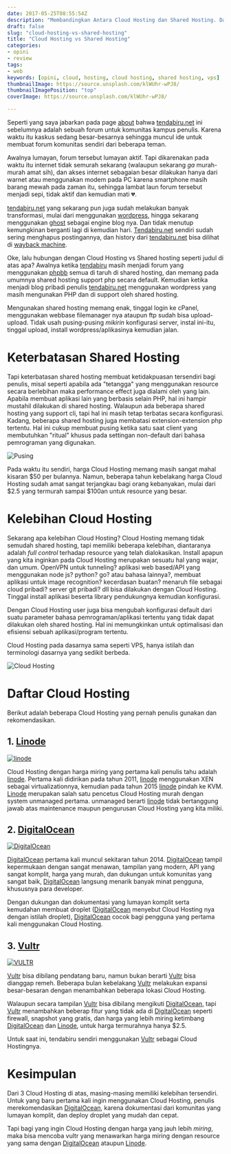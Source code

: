 ```yaml
---
date: 2017-05-25T08:55:54Z
description: "Membandingkan Antara Cloud Hosting dan Shared Hosting. Dan mengapa lebih baik menggunakan Cloud Hosting ketimbang Shared Hosting"
draft: false
slug: "cloud-hosting-vs-shared-hosting"
title: "Cloud Hosting vs Shared Hosting"
categories:
- opini
- review
tags: 
- web
keywords: [opini, cloud, hosting, cloud hosting, shared hosting, vps]
thumbnailImage: https://source.unsplash.com/klWUhr-wPJ8/
thumbnailImagePosition: "top"
coverImage: https://source.unsplash.com/klWUhr-wPJ8/

---
```


Seperti yang saya jabarkan pada page [about](https://www.tendabiru.net/about/) bahwa [tendabiru.net](https://goo.gl/tZDjPp) ini sebelumnya adalah sebuah forum untuk komunitas kampus penulis. Karena waktu itu kaskus sedang besar-besarnya sehingga muncul ide untuk membuat forum komunitas sendiri dari beberapa teman.
<!--more-->
<!--toc-->

Awalnya lumayan, forum tersebut lumayan aktif. Tapi dikarenakan pada waktu itu internet tidak semurah sekarang (walaupun sekarang *ga* murah-murah amat sih), dan akses internet sebagaian besar dilakukan hanya dari warnet atau menggunakan modem pada PC karena smartphone masih barang mewah pada zaman itu, sehingga lambat laun forum tersebut menjadi sepi, tidak aktif dan kemudian mati 💔.

[tendabiru.net](https://www.tendabiru.net) yang sekarang pun juga sudah melakukan banyak transformasi, mulai dari menggunakan [wordpress](https://wordpress.org), hingga sekarang menggunakan [ghost](https://ghost.org) sebagai engine blog nya. Dan tidak menutup kemungkinan berganti lagi di kemudian hari. [Tendabiru.net](https://goo.gl/tZDjPp) sendiri sudah sering menghapus postingannya, dan history dari [tendabiru.net](https://goo.gl/tZDjPp) bisa dilihat di [wayback machine](https://web.archive.org/web/*/tendabiru.net).

Oke, lalu hubungan dengan Cloud Hosting vs Shared hosting seperti judul di atas apa? Awalnya ketika [tendabiru](https://goo.gl/tZDjPp) masih menjadi forum yang menggunakan [phpbb](https://www.phpbb.com/) semua di taruh di shared hosting, dan memang pada umumnya shared hosting support php secara default. Kemudian ketika menjadi blog pribadi penulis [tendabiru.net](https://goo.gl/tZDjPp) menggunakan wordpress yang masih mengunakan PHP dan di support oleh shared hosting.

Mengunakan shared hosting memang enak, tinggal login ke cPanel, menggunakan webbase filemanager nya ataupun ftp sudah bisa upload-upload. Tidak usah pusing-pusing *mikirin* konfigurasi server, instal ini-itu, tinggal upload, install wordpress/aplikasinya kemudian jalan.

# Keterbatasan Shared Hosting

Tapi keterbatasan shared hosting membuat ketidakpuasan tersendiri bagi penulis, misal seperti apabila ada "tetangga" yang menggunakan resource secara berlebihan maka performance effect juga dialami oleh yang lain. Apabila membuat aplikasi lain yang berbasis selain PHP, hal ini hampir mustahil dilakukan di shared hosting. Walaupun ada beberapa shared hosting yang support cli, tapi hal ini masih tetap terbatas secara konfigurasi. Kadang, beberapa shared hosting juga membatasi extension-extension php tertentu. Hal ini cukup membuat pusing ketika satu saat client yang membutuhkan "ritual" khusus pada settingan non-default dari bahasa pemrograman yang digunakan.

![Pusing](https://res.cloudinary.com/tendabiru/image/upload/q_auto:good/cdo7hxzhp48ae2rnoskx.jpg)

Pada waktu itu sendiri, harga Cloud Hosting memang masih sangat mahal kisaran $50 per bulannya. Namun, beberapa tahun kebelakang harga Cloud Hosting sudah amat sangat terjangkau bagi orang kebanyakan, mulai dari $2.5 yang termurah sampai $100an untuk resource yang besar.

# Kelebihan Cloud Hosting

Sekarang apa kelebihan Cloud Hosting? Cloud Hosting memang tidak semudah shared hosting, tapi memiliki beberapa kelebihan, diantaranya adalah *full control* terhadap resource yang telah dialokasikan. Install apapun yang kita inginkan pada Cloud Hosting merupakan sesuatu hal yang wajar, dan umum. OpenVPN untuk tunneling? aplikasi web based/API yang menggunakan node js? python? go? atau bahasa lainnya?, membuat aplikasi untuk image recognition? kecerdasan buatan? menaruh file sebagai cloud pribadi? server git pribadi? dll bisa dilakukan dengan Cloud Hosting. Tinggal install aplikasi beserta library pendukungnya kemudian konfigurasi.

Dengan Cloud Hosting user juga bisa mengubah konfigurasi default dari suatu parameter bahasa pemrograman/aplikasi tertentu yang tidak dapat dilakukan oleh shared hosting. Hal ini memungkinkan untuk optimalisasi dan efisiensi sebuah aplikasi/program tertentu.

Cloud Hosting pada dasarnya sama seperti VPS, hanya istilah dan terminologi dasarnya yang sedikit berbeda.

![Cloud Hosting](https://res.cloudinary.com/tendabiru/image/upload/c_scale,w_0.3/v1495703272/raqeutzowkrcfexjrmqt.jpg#center)

# Daftar Cloud Hosting

Berikut adalah beberapa Cloud Hosting yang pernah penulis gunakan dan rekomendasikan.

## 1. [Linode](https://goo.gl/tZDjPp)

[![linode](https://www.linode.com/media/images/logos/standard/light/linode-logo_standard_light_large.png)](https://goo.gl/tZDjPp) 

Cloud Hosting dengan harga miring yang pertama kali penulis tahu adalah [linode](https://goo.gl/tZDjPp). Pertama kali didirikan pada tahun 2011, [linode](https://goo.gl/tZDjPp) menggunakan XEN sebagai virtualizationnya, kemudian pada tahun 2015 [linode](https://goo.gl/tZDjPp4) pindah ke KVM. [Linode](https://goo.gl/tZDjPp) merupakan salah satu pencetus Cloud Hosting murah dengan system unmanaged pertama. unmanaged berarti [linode](https://goo.gl/tZDjPp) tidak bertanggung jawab atas maintenance maupun pengurusan Cloud Hosting yang kita miliki.

## 2. [DigitalOcean](https://goo.gl/5itdve)

[![DigitalOcean](https://www.digitalocean.com/assets/media/logos-badges/png/DO_Logo_Vertical_Blue-6321464d.png#center)
](https://goo.gl/5itdve)

[DigitalOcean](https://goo.gl/5itdve) pertama kali muncul sekitaran tahun 2014. [DigitalOcean](https://goo.gl/5itdve) tampil kepermukaan dengan sangat menawan, tampilan yang modern, API yang sangat komplit, harga yang murah, dan dukungan untuk komunitas yang sangat baik, [DigitalOcean](https://goo.gl/5itdve) langsung menarik banyak minat pengguna, khususnya para developer.

Dengan dukungan dan dokumentasi yang lumayan komplit serta kemudahan membuat droplet ([DigitalOcean](https://goo.gl/5itdve) menyebut Cloud Hosting nya dengan istilah droplet), [DigitalOcean](https://goo.gl/5itdve) cocok bagi pengguna yang pertama kali menggunakan Cloud Hosting.

## 3. [Vultr](https://goo.gl/Mn2ThW)

[![VULTR](https://www.vultr.com/media/logo_onwhite.png#center)
](https://goo.gl/Mn2ThW) 

[Vultr](https://goo.gl/Mn2ThW) bisa dibilang pendatang baru, namun bukan berarti [Vultr](https://goo.gl/Mn2ThW) bisa dianggap remeh. Beberapa bulan kebelakang [Vultr](https://goo.gl/Mn2ThW) melakukan expansi besar-besaran dengan menambahkan beberapa lokasi Cloud Hosting.

Walaupun secara tampilan [Vultr](https://goo.gl/Mn2ThW) bisa dibilang mengikuti [DigitalOcean](https://goo.gl/5itdve), tapi [Vultr](https://goo.gl/Mn2ThW) menambahkan beberap fitur yang tidak ada di [DigitalOcean](https://goo.gl/5itdve) seperti firewall, snapshot yang gratis, dan harga yang lebih miring ketimbang [DigitalOcean](https://goo.gl/5itdve) dan [Linode](https://goo.gl/tZDjPp), untuk harga termurahnya hanya $2.5.

Untuk saat ini, tendabiru sendiri menggunakan [Vultr](https://goo.gl/Mn2ThW) sebagai Cloud Hostingnya.

# Kesimpulan

Dari 3 Cloud Hosting di atas, masing-masing memiliki kelebihan tersendiri. Untuk yang baru pertama kali ingin menggunakan Cloud Hosting, penulis merekomendasikan [DigitalOcean](https://goo.gl/5itdve), karena dokumentasi dari komunitas yang lumayan komplit, dan deploy droplet yang mudah dan cepat.

Tapi bagi yang ingin Cloud Hosting dengan harga yang jauh lebih *miring*, maka bisa mencoba vultr yang menawarkan harga miring dengan resource yang sama dengan [DigitalOcean](https://goo.gl/5itdve) ataupun [Linode](https://goo.gl/tZDjPp).
